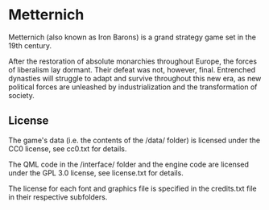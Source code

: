 # Metternich
Metternich (also known as Iron Barons) is a grand strategy game set in the 19th century.

After the restoration of absolute monarchies throughout Europe, the forces of liberalism lay dormant. Their defeat was not, however, final. Entrenched dynasties will struggle to adapt and survive throughout this new era, as new political forces are unleashed by industrialization and the transformation of society.

## License

The game's data (i.e. the contents of the /data/ folder) is licensed under the CC0 license, see cc0.txt for details.

The QML code in the /interface/ folder and the engine code are licensed under the GPL 3.0 license, see license.txt for details.

The license for each font and graphics file is specified in the credits.txt file in their respective subfolders.
